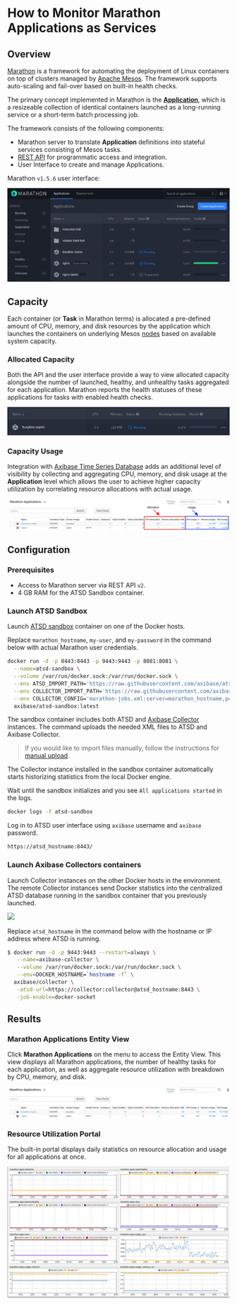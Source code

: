 # How to Monitor Marathon Applications as Services

## Overview

[Marathon](https://mesosphere.github.io/marathon/) is a framework for automating the deployment of Linux containers on top of clusters managed by [Apache Mesos](http://mesos.apache.org/). The framework supports auto-scaling and fail-over based on built-in health checks.

The primary concept implemented in Marathon is the [**Application**](https://mesosphere.github.io/marathon/docs/application-basics.html), which is a resizeable collection of identical containers launched as a long-running service or a short-term batch processing job.

The framework consists of the following components:

* Marathon server to translate **Application** definitions into stateful services consisting of Mesos tasks.
* [REST API](http://mesosphere.github.io/marathon/api-console/index.html) for programmatic access and integration.
* User Interface to create and manage Applications.

Marathon `v1.5.6` user interface:

![Marathon v1.5.6 User Interface](./images/marathon_ui.png)

## Capacity

Each container (or **Task** in Marathon terms) is allocated a pre-defined amount of CPU, memory, and disk resources by the application which launches the containers on underlying Mesos [nodes](http://mesos.apache.org/documentation/latest/architecture/) based on available system capacity.

### Allocated Capacity

Both the API and the user interface provide a way to view allocated capacity alongside the number of launched, healthy, and unhealthy tasks aggregated for each application. Marathon reports the health statuses of these applications for tasks with enabled health checks.

![](./images/monitor-marathon.png)

### Capacity Usage

Integration with [Axibase Time Series Database](https://axibase.com/docs/atsd/) adds an additional level of visibility by collecting and aggregating CPU, memory, and disk usage at the **Application** level which allows the user to achieve higher capacity utilization by correlating resource allocations with actual usage.

![](./images/marathon-applications-label.png)

## Configuration

### Prerequisites

* Access to Marathon server via REST API `v2`.
* 4 GB RAM for the ATSD Sandbox container.

### Launch ATSD Sandbox

Launch [ATSD sandbox](https://github.com/axibase/dockers/tree/atsd-sandbox) container on one of the Docker hosts.

Replace `marathon_hostname`, `my-user`, and `my-password` in the command below with actual Marathon user credentials.

```sh
docker run -d -p 8443:8443 -p 9443:9443 -p 8081:8081 \
  --name=atsd-sandbox \
  --volume /var/run/docker.sock:/var/run/docker.sock \
  --env ATSD_IMPORT_PATH='https://raw.githubusercontent.com/axibase/atsd-use-cases/master/integrations/marathon/capacity-and-usage/resources/atsd-marathon-xml.zip' \
  --env COLLECTOR_IMPORT_PATH='https://raw.githubusercontent.com/axibase/atsd-use-cases/master/integrations/marathon/capacity-and-usage/resources/marathon-jobs.xml' \
  --env COLLECTOR_CONFIG='marathon-jobs.xml:server=marathon_hostname,port=8080,userName=my-user,password=my-password' \
  axibase/atsd-sandbox:latest
```

The sandbox container includes both ATSD and [Axibase Collector](https://axibase.com/docs/axibase-collector/jobs/docker.html) instances. The command uploads the needed XML files to ATSD and Axibase Collector.

> If you would like to import files manually, follow the instructions for [manual upload](manual-upload.md).

The Collector instance installed in the sandbox container automatically starts historizing statistics from the local Docker engine.

Wait until the sandbox initializes and you see `All applications started` in the logs.

```sh
docker logs -f atsd-sandbox
```

Log in to ATSD user interface using `axibase` username and `axibase` password.

```sh
https://atsd_hostname:8443/
```

### Launch Axibase Collectors containers

Launch Collector instances on the other Docker hosts in the environment. The remote Collector instances send Docker statistics into the centralized ATSD database running in the sandbox container that you previously launched.

![](./images/marathon.png)

Replace `atsd_hostname` in the command below with the hostname or IP address where ATSD is running.

```sh
$ docker run -d -p 9443:9443 --restart=always \
   --name=axibase-collector \
   --volume /var/run/docker.sock:/var/run/docker.sock \
   --env=DOCKER_HOSTNAME=`hostname -f` \
  axibase/collector \
   -atsd-url=https://collector:collector@atsd_hostname:8443 \
   -job-enable=docker-socket
```

## Results

### Marathon Applications Entity View

Click **Marathon Applications** on the menu to access the Entity View. This view displays all Marathon applications, the number of healthy tasks for each application, as well as aggregate resource utilization with breakdown by CPU, memory, and disk.

![](./images/marathon-applications.png)

### Resource Utilization Portal

The built-in portal displays daily statistics on resource allocation and usage for all applications at once.

![](./images/marathon_portal.png)
